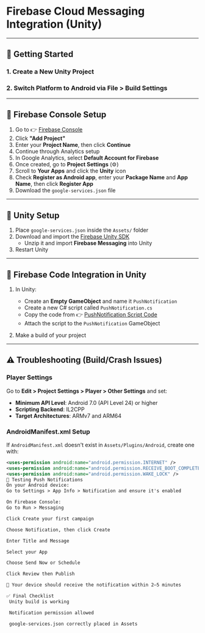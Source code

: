# Firebase Cloud Messaging Integration (Unity)

---

## 🚀 Getting Started

### 1. Create a New Unity Project  
### 2. Switch Platform to **Android** via **File > Build Settings**

---

## 🔧 Firebase Console Setup

1. Go to 👉 [Firebase Console](https://console.firebase.google.com)  
2. Click **"Add Project"**
3. Enter your **Project Name**, then click **Continue**
4. Continue through Analytics setup
5. In Google Analytics, select **Default Account for Firebase**
6. Once created, go to **Project Settings** (⚙️)
7. Scroll to **Your Apps** and click the **Unity** icon
8. Check **Register as Android app**, enter your **Package Name** and **App Name**, then click **Register App**
9. Download the `google-services.json` file

---

## 🔌 Unity Setup

1. Place `google-services.json` inside the `Assets/` folder
2. Download and import the [Firebase Unity SDK](https://firebase.google.com/download/unity)  
   - Unzip it and import **Firebase Messaging** into Unity
3. Restart Unity

---

## 🧩 Firebase Code Integration in Unity

1. In Unity:
   - Create an **Empty GameObject** and name it `PushNotification`
   - Create a new C# script called `PushNotification.cs`
   - Copy the code from 👉 [PushNotification Script Code](https://pastebin.com/raw/DqBjTFeH)
   - Attach the script to the `PushNotification` GameObject

2. Make a build of your project

---

## ⚠️ Troubleshooting (Build/Crash Issues)

### Player Settings

Go to **Edit > Project Settings > Player > Other Settings** and set:

- **Minimum API Level**: Android 7.0 (API Level 24) or higher
- **Scripting Backend**: IL2CPP
- **Target Architectures**: ARMv7 and ARM64

### AndroidManifest.xml Setup

If `AndroidManifest.xml` doesn't exist in `Assets/Plugins/Android`, create one with:

```xml
<uses-permission android:name="android.permission.INTERNET" />
<uses-permission android:name="android.permission.RECEIVE_BOOT_COMPLETED" />
<uses-permission android:name="android.permission.WAKE_LOCK" />
🧪 Testing Push Notifications
On your Android device:
Go to Settings > App Info > Notification and ensure it's enabled

On Firebase Console:
Go to Run > Messaging

Click Create your first campaign

Choose Notification, then click Create

Enter Title and Message

Select your App

Choose Send Now or Schedule

Click Review then Publish

📲 Your device should receive the notification within 2–5 minutes

✅ Final Checklist
 Unity build is working

 Notification permission allowed

 google-services.json correctly placed in Assets

